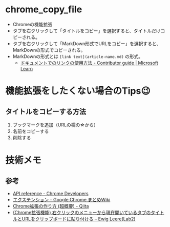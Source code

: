# chrome_copy_file
- Chromeの機能拡張
- タブを右クリックして「タイトルをコピー」を選択すると、タイトルだけコピーされる。
- タブを右クリックして「MarkDown形式でURLをコピー」を選択すると、MarkDownの形式でコピーされる。
- MarkDownの形式とは `[link text](article-name.md)` の形式。
  - [ドキュメントでのリンクの使用方法 - Contributor guide | Microsoft Learn](https://learn.microsoft.com/ja-jp/contribute/how-to-write-links)


# 機能拡張をしたくない場合のTips:wink:
## タイトルをコピーする方法
1. ブックマークを追加（URLの欄の☆から）
2. 名前をコピーする
3. 削除する

# 技術メモ

## 参考
- [API reference - Chrome Developers](https://developer.chrome.com/docs/extensions/reference/)
- [エクステンション - Google Chrome まとめWiki](http://chrome.half-moon.org/49.html)
- [Chrome拡張の作り方 (超概要) - Qiita](https://qiita.com/RyBB/items/32b2a7b879f21b3edefc)
- [(Chrome拡張機能) 右クリックのメニューから現在開いているタブのタイトルとURLをクリップボードに貼り付ける – Ewig Leere(Lab2)](https://labor.ewigleere.net/2022/01/03/chrome-extension-copy-title-and-url-to-clipboard/)

